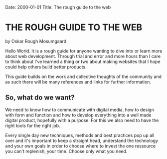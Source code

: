 Date: 2000-01-01
Title: The rough guide to the web

# THE ROUGH GUIDE TO THE WEB
by Oskar Rough Mosumgaard

Hello World. It is a rough guide for anyone wanting to dive into or learn more about web development. Through trial and error and more hours than I care to think about I've learned a thing or two about making websites that I hope could help others build better products.

This guide builds on the work and collective thoughts of the community and as such there will be many references and links for further information.

## So, what do we want?
We need to know how to communicate with digital media, how to design with form and function and how to develop everything into a well made digital product, hopefully with a purpose. For this we also need to have the right tools for the right job.

Every single day new techniques, methods and best practices pop up all over and it's important to keep a straight head, understand the technology and your own goals in order to choose where to invest the one ressource you can't replenish, your time. Choose only what you need.
